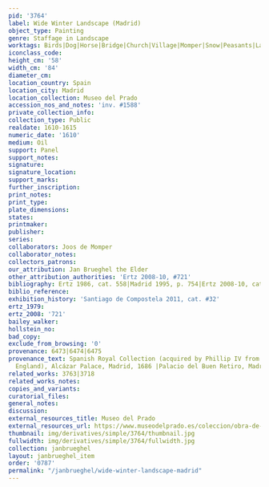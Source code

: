 ```yaml
---
pid: '3764'
label: Wide Winter Landscape (Madrid)
object_type: Painting
genre: Staffage in Landscape
worktags: Birds|Dog|Horse|Bridge|Church|Village|Momper|Snow|Peasants|Landscape
iconclass_code:
height_cm: '58'
width_cm: '84'
diameter_cm:
location_country: Spain
location_city: Madrid
location_collection: Museo del Prado
accession_nos_and_notes: 'inv. #1588'
private_collection_info:
collection_type: Public
realdate: 1610-1615
numeric_date: '1610'
medium: Oil
support: Panel
support_notes:
signature:
signature_location:
support_marks:
further_inscription:
print_notes:
print_type:
plate_dimensions:
states:
printmaker:
publisher:
series:
collaborators: Joos de Momper
collaborator_notes:
collectors_patrons:
our_attribution: Jan Brueghel the Elder
other_attribution_authorities: 'Ertz 2008-10, #721'
bibliography: Ertz 1986, cat. 558|Madrid 1995, p. 754|Ertz 2008-10, cat.721
biblio_reference:
exhibition_history: 'Santiago de Compostela 2011, cat. #32'
ertz_1979:
ertz_2008: '721'
bailey_walker:
hollstein_no:
bad_copy:
exclude_from_browsing: '0'
provenance: 6473|6474|6475
provenance_text: Spanish Royal Collection (acquired by Phillip IV from Charles I of
  England), Alcázar Palace, Madrid, 1686 |Palacio del Buen Retiro, Madrid, 1701
related_works: 3763|3718
related_works_notes:
copies_and_variants:
curatorial_files:
general_notes:
discussion:
external_resources_title: Museo del Prado
external_resources_url: https://www.museodelprado.es/coleccion/obra-de-arte/paisaje-con-patinadores/57251e0e-c222-4bad-8cd8-02cfcfe6245e
thumbnail: img/derivatives/simple/3764/thumbnail.jpg
fullwidth: img/derivatives/simple/3764/fullwidth.jpg
collection: janbrueghel
layout: janbrueghel_item
order: '0787'
permalink: "/janbrueghel/wide-winter-landscape-madrid"
---
```

